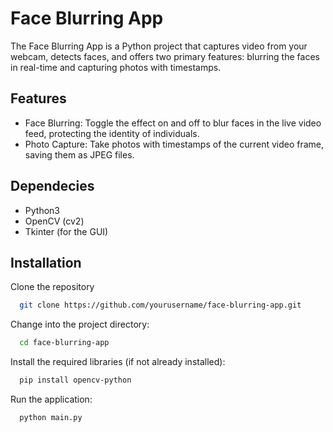 
# Face Blurring App


The Face Blurring App is a Python project that captures video from your webcam, detects faces, and offers two primary features: blurring the faces in real-time and capturing photos with timestamps.


## Features

- Face Blurring: Toggle the effect on and off to blur faces in the live video feed, protecting the identity of individuals.
- Photo Capture: Take photos with timestamps of the current video frame, saving them as JPEG files.
## Dependecies

- Python3
- OpenCV (cv2)
- Tkinter (for the GUI)
## Installation

Clone the repository
```bash
  git clone https://github.com/yourusername/face-blurring-app.git
```
Change into the project directory:
```bash
  cd face-blurring-app
```
Install the required libraries (if not already installed):
```bash
  pip install opencv-python
```
Run the application:
```bash
  python main.py
```
    